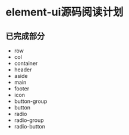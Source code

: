 # element-ui源码阅读计划

## 已完成部分

- row
- col
- container
- header
- aside
- main
- footer
- icon
- button-group
- button
- radio
- radio-group
- radio-button